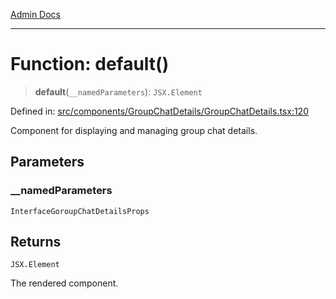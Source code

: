 [Admin Docs](/)

***

# Function: default()

> **default**(`__namedParameters`): `JSX.Element`

Defined in: [src/components/GroupChatDetails/GroupChatDetails.tsx:120](https://github.com/gautam-divyanshu/talawa-admin/blob/69cd9f147d3701d1db7821366b2c564d1fb49f77/src/components/GroupChatDetails/GroupChatDetails.tsx#L120)

Component for displaying and managing group chat details.

## Parameters

### \_\_namedParameters

`InterfaceGoroupChatDetailsProps`

## Returns

`JSX.Element`

The rendered component.

